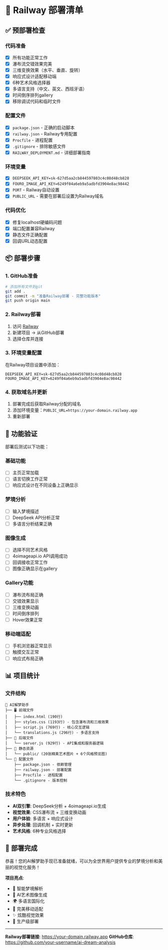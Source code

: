# 🚀 Railway 部署清单

## ✅ 预部署检查

### 代码准备
- [x] 所有功能正常工作
- [x] 瀑布流交错效果完美
- [x] 三维变换效果（水平、垂直、旋转）
- [x] 响应式设计适配移动端
- [x] 6种艺术风格选择器
- [x] 多语言支持（中文、英文、西班牙语）
- [x] 时间倒序排列gallery
- [x] 移除调试代码和临时文件

### 配置文件
- [x] `package.json` - 正确的启动脚本
- [x] `railway.json` - Railway专用配置
- [x] `Procfile` - 进程配置
- [x] `.gitignore` - 排除敏感文件
- [x] `RAILWAY_DEPLOYMENT.md` - 详细部署指南

### 环境变量
- [x] `DEEPSEEK_API_KEY=sk-627d5aa2cb844597803c4c08d48cb828`
- [x] `FOURO_IMAGE_API_KEY=6249f04a6eb9a5adbfd3904e8ac98442`
- [x] `PORT` - Railway自动设置
- [x] `PUBLIC_URL` - 需要在部署后设置为Railway域名

### 代码优化
- [x] 修复localhost硬编码问题
- [x] 端口配置兼容Railway
- [x] 静态文件正确配置
- [x] 回调URL动态配置

## 📦 部署步骤

### 1. GitHub准备
```bash
# 添加所有文件到git
git add .
git commit -m "准备Railway部署 - 完整功能版本"
git push origin main
```

### 2. Railway部署
1. 访问 [Railway](https://railway.app/)
2. 新建项目 → 从GitHub部署
3. 选择仓库并连接

### 3. 环境变量配置
在Railway项目设置中添加：
```
DEEPSEEK_API_KEY=sk-627d5aa2cb844597803c4c08d48cb828
FOURO_IMAGE_API_KEY=6249f04a6eb9a5adbfd3904e8ac98442
```

### 4. 获取域名并更新
1. 部署完成后获取Railway分配的域名
2. 添加环境变量：`PUBLIC_URL=https://your-domain.railway.app`
3. 重新部署

## 🎯 功能验证

部署后测试以下功能：

### 基础功能
- [ ] 主页正常加载
- [ ] 语言切换工作正常
- [ ] 响应式设计在不同设备上正确显示

### 梦境分析
- [ ] 输入梦境描述
- [ ] DeepSeek API分析正常
- [ ] 多语言分析结果正确

### 图像生成
- [ ] 选择不同艺术风格
- [ ] 4oimageapi.io API调用成功
- [ ] 回调接收正常工作
- [ ] 图像正确显示在gallery

### Gallery功能
- [ ] 瀑布流布局正确
- [ ] 交错效果显示
- [ ] 三维变换动画
- [ ] 时间倒序排列
- [ ] Hover效果正常

### 移动端适配
- [ ] 手机浏览器正常显示
- [ ] 触摸交互正常
- [ ] 响应式布局正确

## 📊 项目统计

### 文件结构
```
📁 AI解梦助手
├── 🖥️ 前端文件
│   ├── index.html (190行)
│   ├── styles.css (1193行) - 包含瀑布流和三维效果
│   ├── script.js (769行) - 核心交互逻辑
│   └── translations.js (296行) - 多语言支持
├── 🚀 后端文件
│   └── server.js (929行) - API集成和服务器逻辑
├── 📱 静态资源
│   └── public/ (20张精美艺术图片 + 6个风格预览图)
└── 🔧 配置文件
    ├── package.json - 依赖管理
    ├── railway.json - 部署配置
    ├── Procfile - 进程配置
    └── .gitignore - 版本控制
```

### 技术特色
- **AI双引擎**: DeepSeek分析 + 4oimageapi.io生成
- **视觉效果**: CSS瀑布流 + 三维变换动画
- **用户体验**: 多语言 + 响应式设计
- **异步处理**: 回调机制 + 实时更新
- **艺术风格**: 6种专业风格选择

## 🎉 部署完成

恭喜！您的AI解梦助手现已准备就绪，可以为全世界用户提供专业的梦境分析和美丽的视觉化服务！

**项目亮点**:
- 🤖 智能梦境解析
- 🎨 AI艺术图像生成  
- 🌍 多语言国际化
- 📱 完美移动适配
- ✨ 炫酷视觉效果
- 🚀 生产级部署

---
**Railway部署链接**: https://your-domain.railway.app
**GitHub仓库**: https://github.com/your-username/ai-dream-analysis